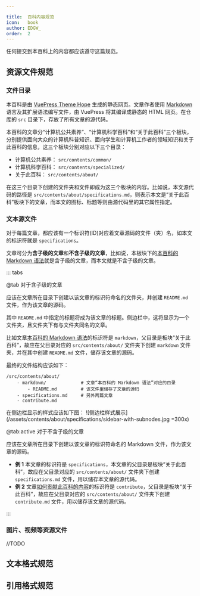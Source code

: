 ```yaml
---

title:  百科内容规范
icon:   book
author: EDGW_
order:  2
---
```


任何提交到本百科上的内容都应该遵守这篇规范。

## 资源文件规范

### 文件目录

本百科是由 [VuePress Theme Hope](https://theme-hope.vuejs.press) 生成的静态网页。文章作者使用 [Markdown](./markdown/) 语言及其扩展语法编写文件，由 VuePress 将其编译成静态的 HTML 网页。在仓库的 `src` 目录下，存放了所有文章的源代码。

本百科的文章分“计算机公共素养”、“计算机科学百科”和“关于此百科”三个板块，分别提供面向大众的计算机科普知识、面向学生和计算机工作者的领域知识和关于此百科的信息，这三个板块分别对应以下三个目录：
 - 计算机公共素养： `src/contents/common/`
 - 计算机科学百科： `src/contents/specialized/`
 - 关于此百科： `src/contents/about/`

在这三个目录下创建的文件夹和文件即成为这三个板块的内容。比如说，本文源代码的路径是 `src/contents/about/specifications.md`，则表示本文是“关于此百科”板块下的文章，而本文的图标、标题等则由源代码里的其它属性指定。

### 文本源文件

对于每篇文章，都应该有一个标识符(ID)对应着文章源码的文件（夹）名，如本文的标识符就是 `specifications`。

文章可分为**含子级的文章**和**不含子级的文章**，比如说，本板块下的[本百科的 Markdown 语法](./markdown/)就是含子级的文章，而本文就是不含子级的文章。

::: tabs

@tab 对于含子级的文章

应该在文章所在目录下创建以该文章的标识符命名的文件夹，并创建 `README.md` 文件，作为该文章的源码。

其中 `README.md` 中指定的标题将成为该文章的标题。侧边栏中，这将显示为一个文件夹，且文件夹下有与文件夹同名的文章。

比如文章[本百科的 Markdown 语法](./markdown/)的标识符是 `markdown`，父目录是板块“关于此百科”，故应在父目录对应的 `src/contents/about/` 文件夹下创建 `markdown` 文件夹，并在其中创建 `README.md` 文件，储存该文章的源码。

最终的文件结构应该如下：
```
/src/contents/about/
    - markdown/             # 文章“本百科的 Markdown 语法”对应的目录
        - README.md         # 该文件里储存了文章的源码
    - specifications.md     # 另外两篇文章
    - contribute.md         
```

在侧边栏显示的样式应该如下图：
![侧边栏样式展示](/assets/contents/about/specifications/sidebar-with-subnodes.jpg =300x)


@tab:active 对于不含子级的文章

应该在文章所在目录下创建以该文章的标识符命名的 Markdown 文件，作为该文章的源码。

 - **例 1** 本文章的标识符是 `specifications`，本文章的父目录是板块“关于此百科”，故应在父目录对应的 `src/contents/about/` 文件夹下创建 `specifications.md` 文件，用以储存本文章的源代码。
 - **例 2** 文章[如何贡献此百科的内容](./contribute)的标识符是 `contribute`，父目录是板块“关于此百科”，故应在父目录对应的 `src/contents/about/` 文件夹下创建 `contribute.md` 文件，用以储存该文章的源代码。

:::

### 图片、视频等资源文件

//TODO

## 文本格式规范

## 引用格式规范

